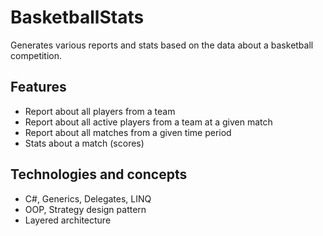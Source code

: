 # BasketballStats
Generates various reports and stats based on the data about a basketball competition.

## Features
- Report about all players from a team
- Report about all active players from a team at a given match
- Report about all matches from a given time period
- Stats about a match (scores)

## Technologies and concepts
- C#, Generics, Delegates, LINQ
- OOP, Strategy design pattern
- Layered architecture
